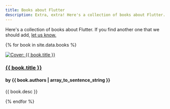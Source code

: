 ```yaml
---
title: Books about Flutter
description: Extra, extra! Here's a collection of books about Flutter.
---
```


Here's a collection of books about Flutter.
If you find another one that we should add,
[let us know.](https://github.com/flutter/website/issues)

{% for book in site.data.books %}
<div class="item-with-pic">
  <a href="{{ book.link }}" title="{{ book.title }}">
    <img src="{% asset 'cover/{{ book.cover }}' @path %}" alt="Cover: {{ book.title }}"/>
  </a>
  <div class="details">
    <h3 class="title"><a href="{{ book.link }}" title="{{ book.title }}">{{ book.title }}</a></h3>
    <h4 class="authors">by {{ book.authors | array_to_sentence_string }}</h4>
    <p>{{ book.desc }}</p>
  </div>
</div>
{% endfor %}
